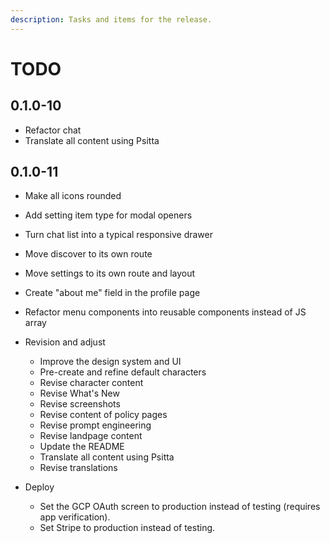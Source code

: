 ```yaml
---
description: Tasks and items for the release.
---
```


# TODO

## 0.1.0-10

- Refactor chat
- Translate all content using Psitta

## 0.1.0-11

- Make all icons rounded
- Add setting item type for modal openers
- Turn chat list into a typical responsive drawer
- Move discover to its own route
- Move settings to its own route and layout
- Create "about me" field in the profile page
- Refactor menu components into reusable components instead of JS array

- Revision and adjust
  - Improve the design system and UI
  - Pre-create and refine default characters
  - Revise character content
  - Revise What's New
  - Revise screenshots
  - Revise content of policy pages
  - Revise prompt engineering
  - Revise landpage content
  - Update the README
  - Translate all content using Psitta
  - Revise translations

- Deploy
  - Set the GCP OAuth screen to production instead of testing (requires app verification).
  - Set Stripe to production instead of testing.
